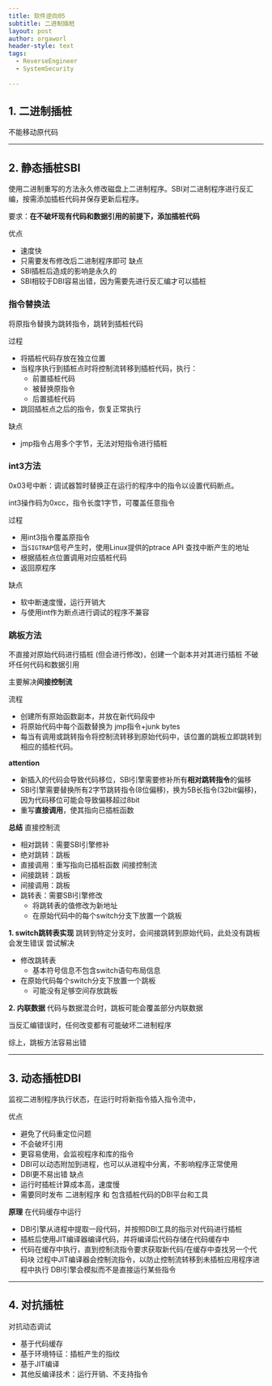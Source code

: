 ```yaml
---
title: 软件逆向05
subtitle: 二进制插桩
layout: post
author: orgaworl
header-style: text
tags:
  - ReverseEngineer
  - SystemSecurity
  
---
```


## 1. 二进制插桩

不能移动原代码


---
## 2. 静态插桩SBI
使用二进制重写的方法永久修改磁盘上二进制程序。SBI对二进制程序进行反汇编，按需添加插桩代码并保存更新后程序。

要求：**在不破坏现有代码和数据引用的前提下，添加插桩代码**

优点
- 速度快
- 只需要发布修改后二进制程序即可
缺点
- SBI插桩后造成的影响是永久的
- SBI相较于DBI容易出错，因为需要先进行反汇编才可以插桩

### 指令替换法
将原指令替换为跳转指令，跳转到插桩代码

过程
- 将插桩代码存放在独立位置
- 当程序执行到插桩点时将控制流转移到插桩代码，执行：
	- 前置插桩代码
	- 被替换原指令
	- 后置插桩代码
- 跳回插桩点之后的指令，恢复正常执行

缺点
- jmp指令占用多个字节，无法对短指令进行插桩


### int3方法
0x03号中断：调试器暂时替换正在运行的程序中的指令以设置代码断点。

int3操作码为0xcc，指令长度1字节，可覆盖任意指令

过程
- 用int3指令覆盖原指令
- 当`SIGTRAP`信号产生时，使用Linux提供的ptrace API 查找中断产生的地址
- 根据插桩点位置调用对应插桩代码
- 返回原程序



缺点
- 软中断速度慢，运行开销大
- 与使用int作为断点进行调试的程序不兼容
### 跳板方法
不直接对原始代码进行插桩 (但会进行修改)，创建一个副本并对其进行插桩
不破坏任何代码和数据引用

主要解决**间接控制流**

流程
- 创建所有原始函数副本，并放在新代码段中
- 将原始代码中每个函数替换为 jmp指令+junk bytes
- 每当有调用或跳转指令将控制流转移到原始代码中，该位置的跳板立即跳转到相应的插桩代码。

**attention**
- 新插入的代码会导致代码移位，SBI引擎需要修补所有**相对跳转指令**的偏移
- SBI引擎需要替换所有2字节跳转指令(8位偏移)，换为5B长指令(32bit偏移)，因为代码移位可能会导致偏移超过8bit
- 重写**直接调用**，使其指向已插桩函数

**总结**
直接控制流
- 相对跳转：需要SBI引擎修补
- 绝对跳转：跳板
- 直接调用：重写指向已插桩函数
间接控制流
- 间接跳转：跳板
- 间接调用：跳板
- 跳转表：需要SBI引擎修改
	- 将跳转表的值修改为新地址
	- 在原始代码中的每个switch分支下放置一个跳板



**1. switch跳转表实现**
跳转到特定分支时，会间接跳转到原始代码，此处没有跳板会发生错误
尝试解决
- 修改跳转表
	- 基本符号信息不包含switch语句布局信息
- 在原始代码每个switch分支下放置一个跳板
	- 可能没有足够空间存放跳板

**2. 内联数据**
代码与数据混合时，跳板可能会覆盖部分内联数据

当反汇编错误时，任何改变都有可能破坏二进制程序

综上，跳板方法容易出错


---
## 3. 动态插桩DBI

监视二进制程序执行状态，在运行时将新指令插入指令流中，

优点
- 避免了代码重定位问题
- 不会破坏引用
- 更容易使用，会监视程序和库的指令
- DBI可以动态附加到进程，也可以从进程中分离，不影响程序正常使用
- DBI更不易出错
缺点
- 运行时插桩计算成本高，速度慢
- 需要同时发布 二进制程序 和 包含插桩代码的DBI平台和工具

**原理**
在代码缓存中运行
- DBI引擎从进程中提取一段代码，并按照DBI工具的指示对代码进行插桩
- 插桩后使用JIT编译器编译代码，并将编译后代码存储在代码缓存中
- 代码在缓存中执行，直到控制流指令要求获取新代码/在缓存中查找另一个代码块
过程中JIT编译器会控制流指令，以防止控制流转移到未插桩应用程序进程中执行
DBI引擎会模拟而不是直接运行某些指令


---

## 4. 对抗插桩


对抗动态调试
- 基于代码缓存
- 基于环境特征：插桩产生的指纹
- 基于JIT编译
- 其他反编译技术：运行开销、不支持指令







